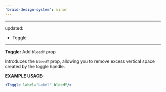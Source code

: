 ```yaml
---
'braid-design-system': minor
---
```


---
updated:
  - Toggle
---

**Toggle:** Add `bleedY` prop

Introduces the `bleedY` prop, allowing you to remove excess vertical space created by the toggle handle.

**EXAMPLE USAGE:**
```jsx
<Toggle label="Label" bleedY/>
```